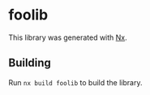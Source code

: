 # foolib

This library was generated with [Nx](https://nx.dev).

## Building

Run `nx build foolib` to build the library.
